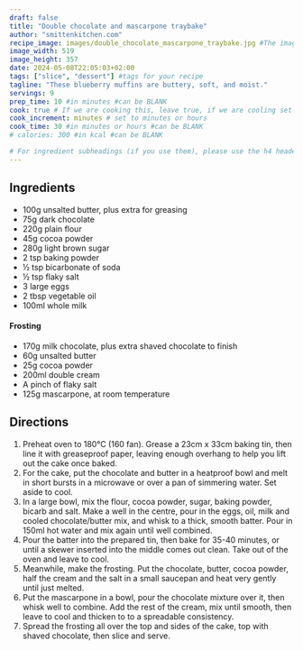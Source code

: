 ```yaml
---
draft: false
title: "Double chocolate and mascarpone traybake"
author: "smittenkitchen.com"
recipe_image: images/double_chocolate_mascarpone_traybake.jpg #The image for your recipe
image_width: 519
image_height: 357
date: 2024-05-08T22:05:03+02:00
tags: ["slice", "dessert"] #tags for your recipe
tagline: "These blueberry muffins are buttery, soft, and moist."
servings: 9
prep_time: 10 #in minutes #can be BLANK
cook: true # If we are cooking this, leave true, if we are cooling set to false
cook_increment: minutes # set to minutes or hours
cook_time: 30 #in minutes or hours #can be BLANK
# calories: 300 #in kcal #can be BLANK

# For ingredient subheadings (if you use them), please use the h4 header.  For print view I have those elements targeted
---
```



## Ingredients

- 100g unsalted butter, plus extra for greasing
- 75g dark chocolate
- 220g plain flour
- 45g cocoa powder
- 280g light brown sugar
- 2 tsp baking powder
- ½ tsp bicarbonate of soda
- ½ tsp flaky salt
- 3 large eggs
- 2 tbsp vegetable oil
- 100ml whole milk

#### Frosting
- 170g milk chocolate, plus extra shaved chocolate to finish
- 60g unsalted butter
- 25g cocoa powder
- 200ml double cream
- A pinch of flaky salt
- 125g mascarpone, at room temperature

## Directions

1. Preheat oven to 180°C (160 fan). Grease a 23cm x 33cm baking tin, then line it with greaseproof paper, leaving enough overhang to help you lift out the cake once baked.
2. For the cake, put the chocolate and butter in a heatproof bowl and melt in short bursts in a microwave or over a pan of simmering water. Set aside to cool.
3. In a large bowl, mix the flour, cocoa powder, sugar, baking powder, bicarb and salt. Make a well in the centre, pour in the eggs, oil, milk and cooled chocolate/butter mix, and whisk to a thick, smooth batter. Pour in 150ml hot water and mix again until well combined.
4. Pour the batter into the prepared tin, then bake for 35-40 minutes, or until a skewer inserted into the middle comes out clean. Take out of the oven and leave to cool.
5. Meanwhile, make the frosting. Put the chocolate, butter, cocoa powder, half the cream and the salt in a small saucepan and heat very gently until just melted.
6. Put the mascarpone in a bowl, pour the chocolate mixture over it, then whisk well to combine. Add the rest of the cream, mix until smooth, then leave to cool and thicken to to a spreadable consistency.
7. Spread the frosting all over the top and sides of the cake, top with shaved chocolate, then slice and serve.